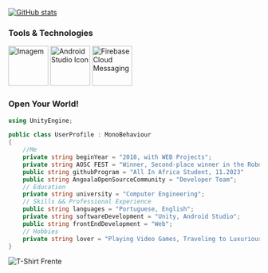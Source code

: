 [![GitHub stats](https://github-readme-stats.vercel.app/api?username=elisioMassaqui&show_icons=true&hide=&count_private=true&title_color=6f42c1&text_color=6f42c1&icon_color=6f42c1&bg_color=ffff00&hide_border=true&show_icons=true)](https://github.com/elisioMassaqui)

### Tools & Technologies

<img src="https://github.com/elisioMassaqui/elisioMassaqui/raw/main/342363343_616042460068312_6276543480169252389_n.jpg" alt="Imagem" width="80" height="80"> <img src="https://github.com/elisioMassaqui/elisioMassaqui/raw/main/Android_Studio_icon_(2023).svg.png" alt="Android Studio Icon" width="80" height="80"> <img src="https://github.com/elisioMassaqui/elisioMassaqui/raw/main/png-clipart-firebase-cloud-messaging-google-developers-software-development-kit-google-angle-triangle-thumbnail.png" alt="Firebase Cloud Messaging" width="80" height="80">

<h3>Open Your World!</h3>

```csharp
using UnityEngine;

public class UserProfile : MonoBehaviour
{
    //Me
    private string beginYear = "2018, with WEB Projects";
    private string AOSC FEST = "Winner, Second-place winner in the Robotgames hackathon team. 2023"
    public string githubProgram = "All In Africa Student, 11.2023"
    public string AngoalaOpenSourceCommunity = "Developer Team";
    // Education
    private string university = "Computer Engineering";
    // Skills && Professional Experience
    public string languages = "Portuguese, English";
    private string softwareDevelopment = "Unity, Android Studio";
    public string frontEndDevelopment = "Web";
    // Hobbies
    private string lover = "Playing Video Games, Traveling to Luxurious Places, Eating, Spotify";
}
```









![T-Shirt Frente](https://github.com/elisioMassaqui/elisioMassaqui/raw/main/t%20shirt%20frente.png)

<!---
elisioMassaqui/elisioMassaqui is a ✨ special ✨ repository because its `README.md` (this file) appears on your GitHub profile.
You can click the Preview link to take a look at your changes.
--->
